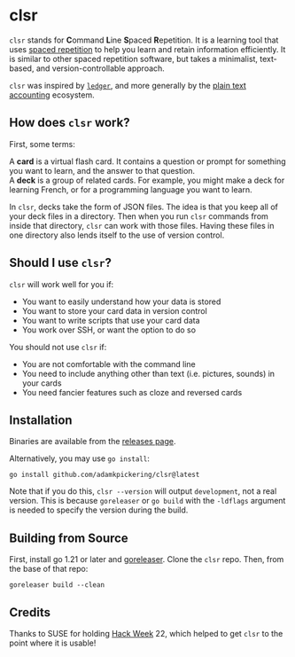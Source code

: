 # clsr

`clsr` stands for **C**ommand **L**ine **S**paced **R**epetition.
It is a learning tool that uses [spaced repetition](https://en.wikipedia.org/wiki/Spaced_repetition)
to help you learn and retain information efficiently.
It is similar to other spaced repetition software, but takes a
minimalist, text-based, and version-controllable approach.

`clsr` was inspired by [`ledger`](https://github.com/ledger/ledger), and
more generally by the [plain text accounting](https://plaintextaccounting.org/)
ecosystem.


## How does `clsr` work?

First, some terms:

A **card** is a virtual flash card. It contains a question or prompt for
something you want to learn, and the answer to that question.  
A **deck** is a group of related cards. For example, you might make a deck
for learning French, or for a programming language you want to learn.

In `clsr`, decks take the form of JSON files. The idea is that you keep
all of your deck files in a directory. Then when you run `clsr` commands
from inside that directory, `clsr` can work with those files.
Having these files in one directory also lends itself to the use of
version control.


## Should I use `clsr`?

`clsr` will work well for you if:

- You want to easily understand how your data is stored
- You want to store your card data in version control
- You want to write scripts that use your card data
- You work over SSH, or want the option to do so

You should not use `clsr` if:

- You are not comfortable with the command line
- You need to include anything other than text (i.e. pictures, sounds)
  in your cards
- You need fancier features such as cloze and reversed cards


## Installation

Binaries are available from the
[releases page](https://github.com/adamkpickering/clsr/releases).


Alternatively, you may use `go install`:

```
go install github.com/adamkpickering/clsr@latest
```

Note that if you do this, `clsr --version` will output `development`,
not a real version. This is because `goreleaser` or `go build` with the
`-ldflags` argument is needed to specify the version during the build.


## Building from Source

First, install go 1.21 or later and [goreleaser](https://goreleaser.com/install/).
Clone the `clsr` repo. Then, from the base of that repo:

```
goreleaser build --clean
```


## Credits

Thanks to SUSE for holding [Hack Week](https://hackweek.opensuse.org/) 22,
which helped to get `clsr` to the point where it is usable!
